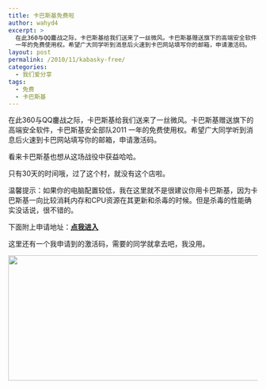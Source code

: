 ```yaml
---
title: 卡巴斯基免费啦
author: wahyd4
excerpt: >
  在此360与QQ鏖战之际，卡巴斯基给我们送来了一丝微风。卡巴斯基赠送旗下的高端安全软件，卡巴斯基安全部队2011
  一年的免费使用权。希望广大同学听到消息后火速到卡巴网站填写你的邮箱，申请激活码。
layout: post
permalink: /2010/11/kabasky-free/
categories:
  - 我们爱分享
tags:
  - 免费
  - 卡巴斯基
---
```

在此360与QQ鏖战之际，卡巴斯基给我们送来了一丝微风。卡巴斯基赠送旗下的高端安全软件，卡巴斯基安全部队2011 一年的免费使用权。希望广大同学听到消息后火速到卡巴网站填写你的邮箱，申请激活码。

看来卡巴斯基也想从这场战役中获益哈哈。

只有30天的时间哦，过了这个村，就没有这个店啦。

温馨提示：如果你的电脑配置较低，我在这里就不是很建议你用卡巴斯基，因为卡巴斯基一向比较消耗内存和CPU资源在其更新和杀毒的时候。但是杀毒的性能确实没话说，很不错的。

下面附上申请地址：<a href="http://song.kaba365.com/" target="_blank"><strong>点我进入</strong></a>

这里还有一个我申请到的激活码，需要的同学就拿去吧，我没用。

[<img class="aligncenter size-full wp-image-748" title="11-4-6" src="/images/2010/11/11-4-6.jpg" alt="" width="636" height="253" />][1]

 [1]: /images/2010/11/11-4-6.jpg